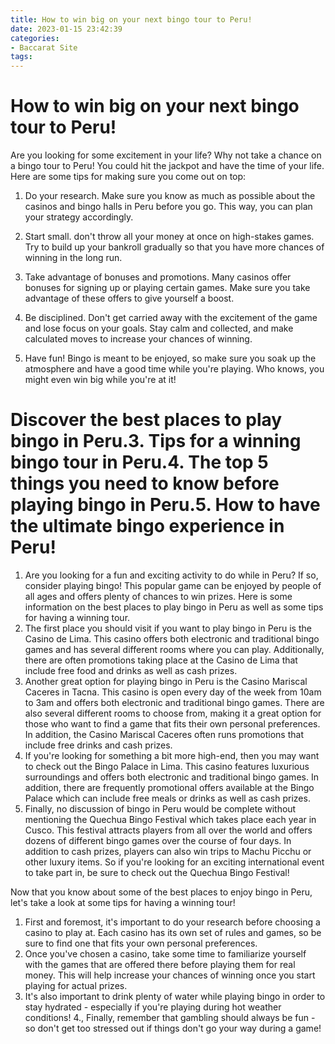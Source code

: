 ```yaml
---
title: How to win big on your next bingo tour to Peru!
date: 2023-01-15 23:42:39
categories:
- Baccarat Site
tags:
---
```



#  How to win big on your next bingo tour to Peru!

Are you looking for some excitement in your life? Why not take a chance on a bingo tour to Peru! You could hit the jackpot and have the time of your life. Here are some tips for making sure you come out on top:

1. Do your research. Make sure you know as much as possible about the casinos and bingo halls in Peru before you go. This way, you can plan your strategy accordingly.

2. Start small. don't throw all your money at once on high-stakes games. Try to build up your bankroll gradually so that you have more chances of winning in the long run.

3. Take advantage of bonuses and promotions. Many casinos offer bonuses for signing up or playing certain games. Make sure you take advantage of these offers to give yourself a boost.

4. Be disciplined. Don't get carried away with the excitement of the game and lose focus on your goals. Stay calm and collected, and make calculated moves to increase your chances of winning.

5. Have fun! Bingo is meant to be enjoyed, so make sure you soak up the atmosphere and have a good time while you're playing. Who knows, you might even win big while you're at it!

#  Discover the best places to play bingo in Peru.3. Tips for a winning bingo tour in Peru.4. The top 5 things you need to know before playing bingo in Peru.5. How to have the ultimate bingo experience in Peru!

1. Are you looking for a fun and exciting activity to do while in Peru? If so, consider playing bingo! This popular game can be enjoyed by people of all ages and offers plenty of chances to win prizes. Here is some information on the best places to play bingo in Peru as well as some tips for having a winning tour.
2. The first place you should visit if you want to play bingo in Peru is the Casino de Lima. This casino offers both electronic and traditional bingo games and has several different rooms where you can play. Additionally, there are often promotions taking place at the Casino de Lima that include free food and drinks as well as cash prizes.
3. Another great option for playing bingo in Peru is the Casino Mariscal Caceres in Tacna. This casino is open every day of the week from 10am to 3am and offers both electronic and traditional bingo games. There are also several different rooms to choose from, making it a great option for those who want to find a game that fits their own personal preferences. In addition, the Casino Mariscal Caceres often runs promotions that include free drinks and cash prizes.
4. If you're looking for something a bit more high-end, then you may want to check out the Bingo Palace in Lima. This casino features luxurious surroundings and offers both electronic and traditional bingo games. In addition, there are frequently promotional offers available at the Bingo Palace which can include free meals or drinks as well as cash prizes.
5. Finally, no discussion of bingo in Peru would be complete without mentioning the Quechua Bingo Festival which takes place each year in Cusco. This festival attracts players from all over the world and offers dozens of different bingo games over the course of four days. In addition to cash prizes, players can also win trips to Machu Picchu or other luxury items. So if you're looking for an exciting international event to take part in, be sure to check out the Quechua Bingo Festival!

Now that you know about some of the best places to enjoy bingo in Peru, let's take a look at some tips for having a winning tour!

1. First and foremost, it's important to do your research before choosing a casino to play at. Each casino has its own set of rules and games, so be sure to find one that fits your own personal preferences.
2. Once you've chosen a casino, take some time to familiarize yourself with the games that are offered there before playing them for real money. This will help increase your chances of winning once you start playing for actual prizes.
3. It's also important to drink plenty of water while playing bingo in order to stay hydrated - especially if you're playing during hot weather conditions!
4., Finally, remember that gambling should always be fun - so don't get too stressed out if things don't go your way during a game!